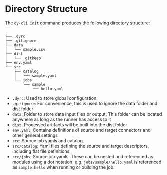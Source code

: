 # Directory Structure

The `dy-cli init` command produces the following directory structure:

```
.
├── .dyrc
├── .gitignore
├── data
│   └── sample.csv
├── dist
│   └── .gitkeep
├── env.yaml
└── src
    ├── catalog
    │   └── sample.yaml
    └── jobs
        └── sample
            └── hello.yaml
```

- `.dyrc`: Used to store global configuration.
- `.gitignore`: For convenience, this is used to ignore the data folder and dist folder
- `data`: Folder to store data input files or output. This folder can be located anywhere as long as the runner has access to it
- `dist`: Processed artifacts will be built into the dist folder
- `env.yaml`: Contains definitions of source and target connectors and other general settings
- `src`: Source job yamls and catalog.
- `src/catalog`: Yaml files defining the source and target descriptors, including flat file definitions
- `src/jobs`: Source job yamls. These can be nested and referenced as modules using a dot notation. e.g. `jobs/sample/hello.yaml` is referenced as `sample.hello` when running or building the job.
